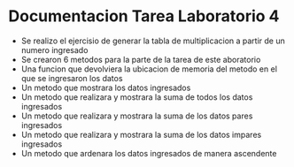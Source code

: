 # Documentacion Tarea Laboratorio 4
* Se realizo el ejercisio de generar la tabla de multiplicacion a partir de un numero ingresado
* Se crearon 6 metodos para la parte de la tarea de este aboratorio
* Una funcion que devolviera la ubicacion de memoria del metodo en el que se ingresaron los datos
* Un metodo que mostrara los datos ingresados
* Un metodo que realizara y mostrara la suma de todos los datos ingresados
* Un metodo que realizara y mostrara la suma de los datos pares ingresados
* Un metodo que realizara y mostrara la suma de los datos impares ingresados
* Un metodo que ardenara los datos ingresados de manera ascendente
